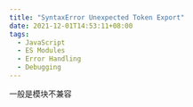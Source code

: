 ```yaml
---
title: "SyntaxError Unexpected Token Export"
date: 2021-12-01T14:53:11+08:00
tags:
  - JavaScript
  - ES Modules
  - Error Handling
  - Debugging
---
```


一般是模块不兼容  
